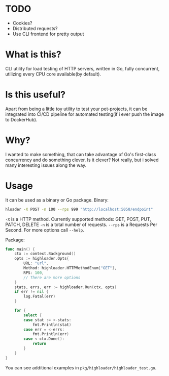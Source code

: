 # TODO
- Cookies?
- Distributed requests? 
- Use CLI frontend for pretty output

# What is this?
CLI utility for load testing of HTTP servers, written in Go, fully concurrent, utilizing every CPU core available(by default).

# Is this useful?
Apart from being a little toy utility to test your pet-projects, it can be integrated into CI/CD pipeline for automated testing(if i ever push the image to DockerHub).

# Why?
I wanted to make something, that can take advantage of Go's first-class concurrency and do something clever. Is it clever? Not really, but i solved many interesting issues along the way.

# Usage
It can be used as a binary or Go package.
Binary:
```sh
hloader -X POST -n 100 --rps 999 "http://localhost:5050/endpoint"
```
`-X` is a HTTP method. Currently supported methods: GET, POST, PUT, PATCH, DELETE
`-n` is a total number of requests.
`--rps` is a Requests Per Second.
For more options call `--help`.

Package:
```go
func main() {
    ctx := context.Background()
    opts := highloader.Opts{
        URL: "url",
		Method: highloader.HTTPMethodEnum["GET"],
        RPS: 100,
        // There are more options
    }
    stats, errs, err := highloader.Run(ctx, opts)
    if err != nil {
        log.Fatal(err)
    }

    for {
        select {
        case stat := <-stats:
            fmt.Println(stat)
        case err = <-errs:
            fmt.Println(err)
        case <-ctx.Done():
            return
        }
    }
}
```

You can see additional examples in `pkg/highloader/highloader_test.go`.
